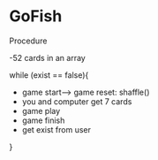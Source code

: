 # GoFish
Procedure

-52 cards in an array

while (exist == false){

- game start--> game reset: shaffle()
- you and computer get 7 cards
- game play
- game finish
- get exist from user

}
